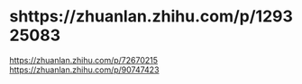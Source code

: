 # shttps://zhuanlan.zhihu.com/p/129325083
https://zhuanlan.zhihu.com/p/72670215
https://zhuanlan.zhihu.com/p/90747423
